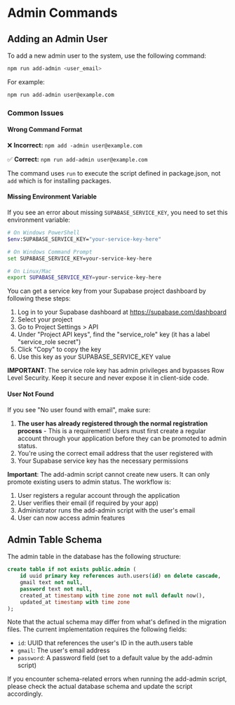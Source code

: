 # Admin Commands

## Adding an Admin User

To add a new admin user to the system, use the following command:

```bash
npm run add-admin <user_email>
```

For example:

```bash
npm run add-admin user@example.com
```

### Common Issues

#### Wrong Command Format

❌ **Incorrect:** `npm add -admin user@example.com`

✅ **Correct:** `npm run add-admin user@example.com`

The command uses `run` to execute the script defined in package.json, not `add` which is for installing packages.

#### Missing Environment Variable

If you see an error about missing `SUPABASE_SERVICE_KEY`, you need to set this environment variable:

```bash
# On Windows PowerShell
$env:SUPABASE_SERVICE_KEY="your-service-key-here"

# On Windows Command Prompt
set SUPABASE_SERVICE_KEY=your-service-key-here

# On Linux/Mac
export SUPABASE_SERVICE_KEY=your-service-key-here
```

You can get a service key from your Supabase project dashboard by following these steps:

1. Log in to your Supabase dashboard at https://supabase.com/dashboard
2. Select your project
3. Go to Project Settings > API
4. Under "Project API keys", find the "service_role" key (it has a label "service_role secret")
5. Click "Copy" to copy the key
6. Use this key as your SUPABASE_SERVICE_KEY value

**IMPORTANT**: The service role key has admin privileges and bypasses Row Level Security. Keep it secure and never expose it in client-side code.

#### User Not Found

If you see "No user found with email", make sure:

1. **The user has already registered through the normal registration process** - This is a requirement! Users must first create a regular account through your application before they can be promoted to admin status.
2. You're using the correct email address that the user registered with
3. Your Supabase service key has the necessary permissions

**Important**: The add-admin script cannot create new users. It can only promote existing users to admin status. The workflow is:

1. User registers a regular account through the application
2. User verifies their email (if required by your app)
3. Administrator runs the add-admin script with the user's email
4. User can now access admin features

## Admin Table Schema

The admin table in the database has the following structure:

```sql
create table if not exists public.admin (
    id uuid primary key references auth.users(id) on delete cascade,
    gmail text not null,
    password text not null,
    created_at timestamp with time zone not null default now(),
    updated_at timestamp with time zone
);
```

Note that the actual schema may differ from what's defined in the migration files. The current implementation requires the following fields:

- `id`: UUID that references the user's ID in the auth.users table
- `gmail`: The user's email address
- `password`: A password field (set to a default value by the add-admin script)

If you encounter schema-related errors when running the add-admin script, please check the actual database schema and update the script accordingly.